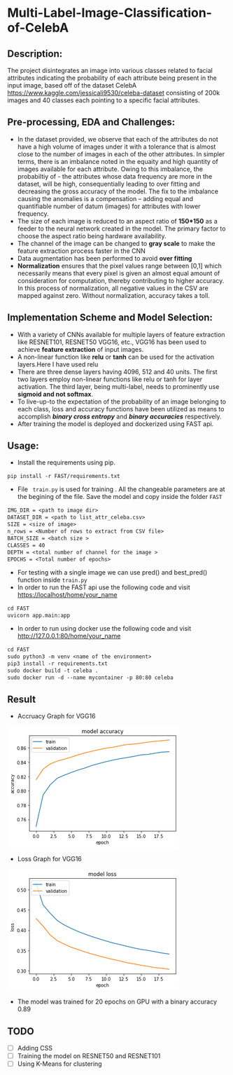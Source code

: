 # Multi-Label-Image-Classification-of-CelebA

## Description: 

The project disintegrates an image into various classes related to facial attributes indicating the probability of each attribute being present in the input image, based off of the dataset CelebA <https://www.kaggle.com/jessicali9530/celeba-dataset> consisting of 200k images and 40 classes each pointing to a specific facial attributes.

## Pre-processing, EDA and Challenges:

- In the dataset provided, we observe that each of the attributes do not have a high volume of images under it with a tolerance that is almost close to the number of images in each of the other attributes. In simpler terms, there is an imbalance noted in the equaity and high quantity of images available for each attribute. Owing to this imbalance, the probabiltiy of - the attributes whose data frequency are more in the dataset, will be high, consequentially leading to over fitting and decreasing the gross accuracy of the model. The fix to the imbalance causing the anomalies is a compensation – adding equal and quantifiable number of datum (images) for attributes with lower frequency.
- The size of each image is reduced to an aspect ratio of **150*150** as a feeder to the neural network created in the model. The primary factor to choose the aspect ratio being hardware availability.
- The channel of the image can be changed to **gray scale** to make the feature extraction process faster in the CNN
- Data augmentation has been performed to avoid **over fitting**
- **Normalization** ensures that the pixel values range between [0,1] which necessarily means that every pixel is given an almost equal amount of consideration for computation, thereby contributing to higher accuracy. In this process of normalization, all negative values in the CSV are mapped against zero. Without normalization, accuracy takes a toll.

## Implementation Scheme and Model Selection:

- With a variety of CNNs available for multiple layers of feature extraction like RESNET101, RESNET50 VGG16, etc., VGG16 has been used to achieve **feature extraction** of input images.
- A non-linear function like **relu** or **tanh** can be used for the activation layers.Here I have used relu 
- There are three dense layers having 4096, 512 and 40 units. The first two layers employ non-linear functions like relu or tanh for layer activation. The third layer, being multi-label, needs to prominently use **sigmoid and not softmax**.
- To live-up-to the expectation of the probability of an image belonging to each class, loss and accuracy functions have been utilized as means to accomplish ***binary cross entropy*** and ***binary accuracies*** respectively.
- After training the model is deployed and dockerized using FAST api.

## Usage:

- Install the requirements using pip.
```
pip install -r FAST/requirements.txt
```
- File ``` train.py``` is used for training . All the changeable parameters are at the begining of the file. Save the model and copy inside the folder ```FAST```  
```
IMG_DIR = <path to image dir>
DATASET_DIR = <path to list_attr_celeba.csv>
SIZE = <size of image>
n_rows = <Number of rows to extract from CSV file>
BATCH_SIZE = <batch size >
CLASSES = 40
DEPTH = <total number of channel for the image >
EPOCHS = <Total number of epochs>
```
- For testing with a single image we can use pred() and best_pred() function inside ```train.py```
- In order to run the FAST api use the following code and visit <https://localhost/home/your_name>
```
cd FAST
uvicorn app.main:app
```
- In order to run using docker use the following code and visit <http://127.0.0.1:80/home/your_name>
```
cd FAST
sudo python3 -m venv <name of the environment>
pip3 install -r requirements.txt
sudo docker build -t celeba .
sudo docker run -d --name mycontainer -p 80:80 celeba 
```

## Result
- Accruacy Graph for VGG16

![Alt text](./acc.png?raw=true "Accruacy Graph for VGG16")

- Loss Graph for VGG16

![Alt text](./loss.png?raw=true "Loss Graph for VGG16")

- The model was trained for 20 epochs on GPU with a binary accuracy 0.89

## TODO
- [ ] Adding CSS
- [ ] Training the model on RESNET50 and RESNET101
- [ ] Using K-Means for clustering
